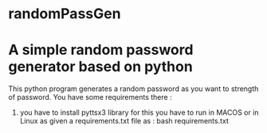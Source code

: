 # randomPassGen
# A simple random password generator based on python
This python program generates a random password as you want to strength of password.
You have some requirements there :
1. you have to install pyttsx3 library
for this you have to run in MACOS or in Linux as given a requirements.txt file
as :
  bash requirements.txt
